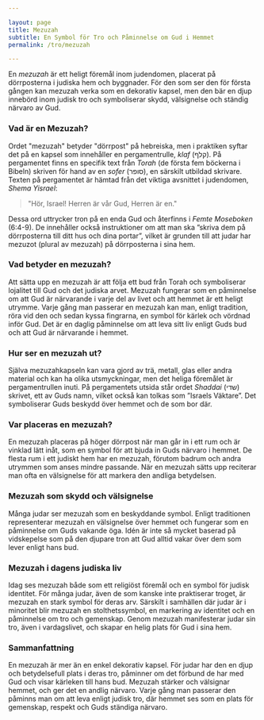 ```yaml
---

layout: page  
title: Mezuzah  
subtitle: En Symbol för Tro och Påminnelse om Gud i Hemmet  
permalink: /tro/mezuzah  

---
```


En *mezuzah* är ett heligt föremål inom judendomen, placerat på dörrposterna i judiska hem och byggnader. För den som ser den för första gången kan mezuzah verka som en dekorativ kapsel, men den bär en djup innebörd inom judisk tro och symboliserar skydd, välsignelse och ständig närvaro av Gud.

### Vad är en Mezuzah?

Ordet "mezuzah" betyder "dörrpost" på hebreiska, men i praktiken syftar det på en kapsel som innehåller en pergamentrulle, *klaf* (קלף). På pergamentet finns en specifik text från *Torah* (de första fem böckerna i Bibeln) skriven för hand av en *sofer* (סופר), en särskilt utbildad skrivare. Texten på pergamentet är hämtad från det viktiga avsnittet i judendomen, *Shema Yisrael*:

> "Hör, Israel! Herren är vår Gud, Herren är en."

Dessa ord uttrycker tron på en enda Gud och återfinns i *Femte Moseboken* (6:4-9). De innehåller också instruktioner om att man ska ”skriva dem på dörrposterna till ditt hus och dina portar”, vilket är grunden till att judar har mezuzot (plural av mezuzah) på dörrposterna i sina hem.

### Vad betyder en mezuzah?

Att sätta upp en mezuzah är att följa ett bud från Torah och symboliserar lojalitet till Gud och det judiska arvet. Mezuzah fungerar som en påminnelse om att Gud är närvarande i varje del av livet och att hemmet är ett heligt utrymme. Varje gång man passerar en mezuzah kan man, enligt tradition, röra vid den och sedan kyssa fingrarna, en symbol för kärlek och vördnad inför Gud. Det är en daglig påminnelse om att leva sitt liv enligt Guds bud och att Gud är närvarande i hemmet.

### Hur ser en mezuzah ut?

Själva mezuzahkapseln kan vara gjord av trä, metall, glas eller andra material och kan ha olika utsmyckningar, men det heliga föremålet är pergamentrullen inuti. På pergamentets utsida står ordet *Shaddai* (שדי) skrivet, ett av Guds namn, vilket också kan tolkas som ”Israels Väktare”. Det symboliserar Guds beskydd över hemmet och de som bor där.

### Var placeras en mezuzah?

En mezuzah placeras på höger dörrpost när man går in i ett rum och är vinklad lätt inåt, som en symbol för att bjuda in Guds närvaro i hemmet. De flesta rum i ett judiskt hem har en mezuzah, förutom badrum och andra utrymmen som anses mindre passande. När en mezuzah sätts upp reciterar man ofta en välsignelse för att markera den andliga betydelsen.

### Mezuzah som skydd och välsignelse

Många judar ser mezuzah som en beskyddande symbol. Enligt traditionen representerar mezuzah en välsignelse över hemmet och fungerar som en påminnelse om Guds vakande öga. Idén är inte så mycket baserad på vidskepelse som på den djupare tron att Gud alltid vakar över dem som lever enligt hans bud.

### Mezuzah i dagens judiska liv

Idag ses mezuzah både som ett religiöst föremål och en symbol för judisk identitet. För många judar, även de som kanske inte praktiserar troget, är mezuzah en stark symbol för deras arv. Särskilt i samhällen där judar är i minoritet blir mezuzah en stolthetssymbol, en markering av identitet och en påminnelse om tro och gemenskap. Genom mezuzah manifesterar judar sin tro, även i vardagslivet, och skapar en helig plats för Gud i sina hem.

### Sammanfattning

En mezuzah är mer än en enkel dekorativ kapsel. För judar har den en djup och betydelsefull plats i deras tro, påminner om det förbund de har med Gud och visar kärleken till hans bud. Mezuzah stärker och välsignar hemmet, och ger det en andlig närvaro. Varje gång man passerar den påminns man om att leva enligt judisk tro, där hemmet ses som en plats för gemenskap, respekt och Guds ständiga närvaro.